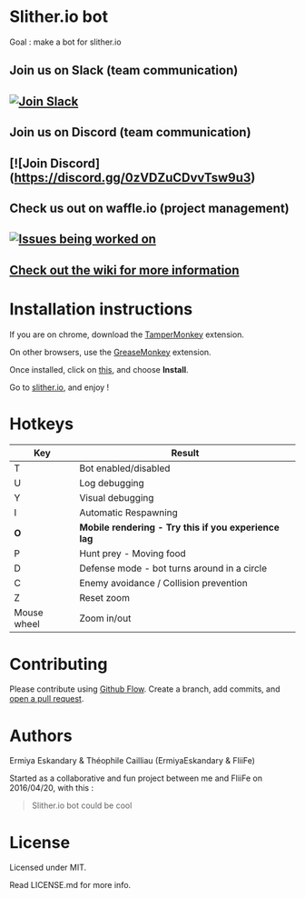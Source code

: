 # Slither.io bot
Goal : make a bot for slither.io

## Join us on Slack (team communication)
## [![Join Slack](https://slitherio-bot.herokuapp.com/badge.svg)](https://slitherio-bot.herokuapp.com/)

## Join us on Discord (team communication)
## [![Join Discord] (https://discord.gg/0zVDZuCDvvTsw9u3)

## Check us out on waffle.io (project management)
## [![Issues being worked on](https://badge.waffle.io/ErmiyaEskandary/Slither.io-bot.svg?label=Work%20in%20progress&title=Being%20Worked%20On)](http://waffle.io/ErmiyaEskandary/Slither.io-bot)

## [Check out the wiki for more information](https://github.com/ErmiyaEskandary/Slither.io-bot/wiki)

# Installation instructions

If you are on chrome, download the [TamperMonkey](https://chrome.google.com/webstore/detail/tampermonkey/dhdgffkkebhmkfjojejmpbldmpobfkfo?hl=en) extension.

On other browsers, use the [GreaseMonkey](https://addons.mozilla.org/en-GB/firefox/addon/greasemonkey/) extension.

Once installed, click on [this](https://github.com/ErmiyaEskandary/slither.io-bot/raw/master/bot.user.js), and choose **Install**.

Go to [slither.io](http://slither.io/), and enjoy !

# Hotkeys

Key | Result
---|---
T | Bot enabled/disabled
U | Log debugging
Y | Visual debugging
I | Automatic Respawning
**O** | **Mobile rendering - Try this if you experience lag**
P | Hunt prey - Moving food
D | Defense mode - bot turns around in a circle
C | Enemy avoidance / Collision prevention
Z | Reset zoom
Mouse wheel | Zoom in/out

# Contributing

Please contribute using [Github Flow](https://guides.github.com/introduction/flow/). Create a branch, add commits, and [open a pull request](https://github.com/ErmiyaEskandary/Slither.io-bot/compare/).

# Authors
Ermiya Eskandary & Théophile Cailliau (ErmiyaEskandary & FliiFe)

Started as a collaborative and fun project between me and FliiFe on 2016/04/20, with this :
> Slither.io bot could be cool

# License

Licensed under MIT.

Read LICENSE.md for more info.
